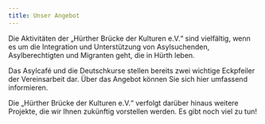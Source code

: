 ```yaml
---
title: Unser Angebot
---
```



Die Aktivit&auml;ten der „H&uuml;rther Br&uuml;cke der Kulturen e.V.“ sind vielf&auml;ltig, wenn es um die Integration und Unterst&uuml;tzung von Asylsuchenden, Asylberechtigten und Migranten geht, die in H&uuml;rth leben.

Das Asylcaf&eacute; und die Deutschkurse stellen bereits zwei wichtige Eckpfeiler der Vereinsarbeit dar. &Uuml;ber das Angebot k&ouml;nnen Sie sich hier umfassend informieren.

Die „H&uuml;rther Br&uuml;cke der Kulturen e.V.“ verfolgt dar&uuml;ber hinaus weitere Projekte, die wir Ihnen zuk&uuml;nftig vorstellen werden. Es gibt noch viel zu tun!